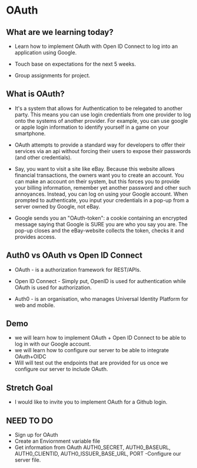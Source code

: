 # OAuth

## What are we learning today?
- Learn how to implement OAuth with Open ID Connect to log into an application using Google. 

- Touch base on expectations for the next 5 weeks.
- Group assignments for project.



## What is OAuth?
- It's a system that allows for Authentication to be relegated to another party. This means you can use login credentials from one provider to log onto the systems of another provider. For example, you can use google or apple login information to identify yourself in a game on your smartphone.

- OAuth attempts to provide a standard way for developers to offer their services via an api without forcing their users to expose their passwords (and other credentials).

- Say, you want to visit a site like eBay. Because this website allows financial transactions, the owners want you to create an account. You can make an account on their system, but this forces you to provide your billing information, remember yet another password and other such annoyances. Instead, you can log on using your Google account. When prompted to authenticate, you input your credentials in a pop-up from a server owned by Google, not eBay. 

- Google sends you an "OAuth-token": a cookie containing an encrypted message saying that Google is SURE you are who you say you are. The pop-up closes and the eBay-website collects the token, checks it and provides access. 

## Auth0 vs OAuth vs Open ID Connect
- OAuth - is a authorization framework for REST/APIs. 

- Open ID Connect - Simply put, OpenID is used for authentication while OAuth is used for authorization.

 - Auth0 - is an organisation, who manages Universal Identity Platform for web and mobile.

## Demo
- we will learn how to implement OAuth + Open ID Connect to be able to log in with our Google account. 
- we will learn how to configure our server to be able to integrate OAuth+OIDC
- Will will test out the endpoints that are provided for us once we configure our server to include OAuth.

## Stretch Goal
- I would like to invite you to implement OAuth for a Github login.


## NEED TO DO
- Sign up for OAuth
- Create an Enviornment variable file 
- Get information from OAuth
  AUTH0_SECRET,
  AUTH0_BASEURL,
  AUTH0_CLIENTID,
  AUTH0_ISSUER_BASE_URL,
  PORT
-Configure our server file.